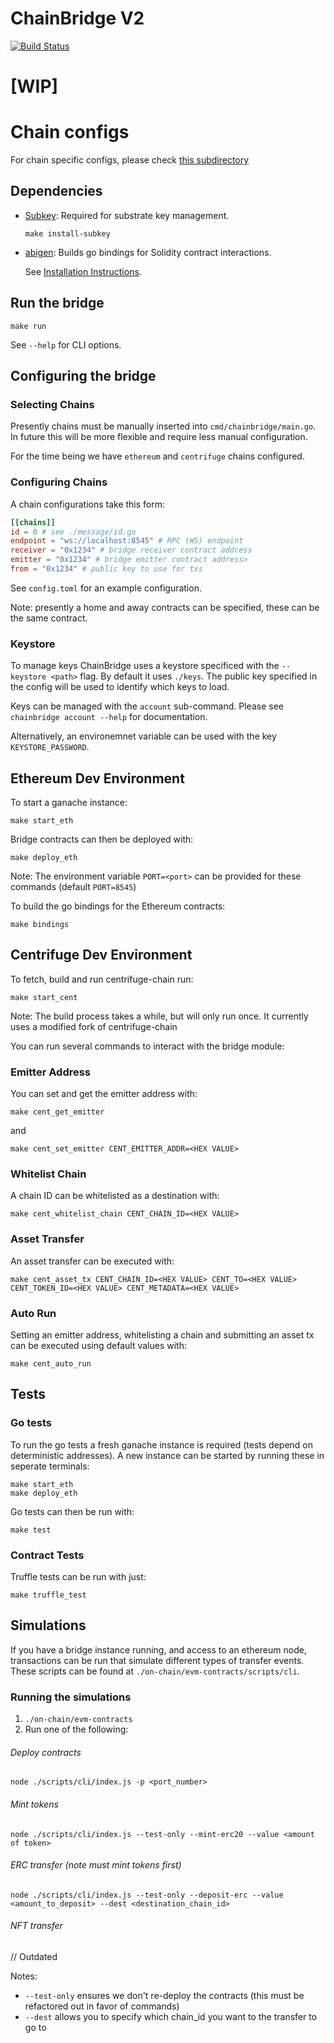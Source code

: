 # ChainBridge V2

[![Build Status](https://travis-ci.com/ChainSafe/ChainBridgeV2.svg?branch=master)](https://travis-ci.com/ChainSafe/ChainBridgeV2)

# **[WIP]**

# Chain configs
For chain specific configs, please check [this subdirectory](./chain-documents)

## Dependencies

- [Subkey](https://github.com/paritytech/substrate): 
Required for substrate key management.

  `make install-subkey`

- [abigen](https://geth.ethereum.org/docs/dapp/native-bindings):
Builds go bindings for Solidity contract interactions.

  See [Installation Instructions](https://geth.ethereum.org/docs/install-and-build/installing-geth).

## Run the bridge
 
`make run`

See `--help` for CLI options.

## Configuring the bridge

### Selecting Chains

Presently chains must be manually inserted into `cmd/chainbridge/main.go`. In future this will be more flexible and require less manual configuration.

For the time being we have `ethereum` and `centrifuge` chains configured.

### Configuring Chains

A chain configurations take this form:
```toml
[[chains]]
id = 0 # see ./message/id.go
endpoint = "ws://localhost:8545" # RPC (WS) endpoint
receiver = "0x1234" # bridge receiver contract address
emitter = "0x1234" # bridge emitter contract address>
from = "0x1234" # public key to use for txs
```

See `config.toml` for an example configuration. 

Note: presently a home and away contracts can be specified, these can be the same contract.


### Keystore

To manage keys ChainBridge uses a keystore specificed with the `--keystore <path>` flag. By default it uses `./keys`. The public key specified in the config will be used to identify which keys to load.

Keys can be managed with the `account` sub-command. Please see `chainbridge account --help` for documentation.

Alternatively, an environemnet variable can be used with the key `KEYSTORE_PASSWORD`.

## Ethereum Dev Environment 

To start a ganache instance:
```
make start_eth
```

Bridge contracts can then be deployed with:
```
make deploy_eth
```

Note: The environment variable `PORT=<port>` can be provided for these commands (default `PORT=8545`)

To build the go bindings for the Ethereum contracts:
```
make bindings
```

## Centrifuge Dev Environment

To fetch, build and run centrifuge-chain run:
```
make start_cent
```

Note: The build process takes a while, but will only run once. It currently uses a modified fork of centrifuge-chain

You can run several commands to interact with the bridge module:

### Emitter Address

You can set and get the emitter address with:
 ```
 make cent_get_emitter
``` 
and 
```
make cent_set_emitter CENT_EMITTER_ADDR=<HEX VALUE>
```
### Whitelist Chain

A chain ID can be whitelisted as a destination with:

```
make cent_whitelist_chain CENT_CHAIN_ID=<HEX VALUE>
```

### Asset Transfer

An asset transfer can be executed with:

```
make cent_asset_tx CENT_CHAIN_ID=<HEX VALUE> CENT_TO=<HEX VALUE> CENT_TOKEN_ID=<HEX VALUE> CENT_METADATA=<HEX VALUE>
```

### Auto Run

Setting an emitter address, whitelisting a chain and submitting an asset tx can be executed using default values with:
```
make cent_auto_run 
```

## Tests

### Go tests
To run the go tests a fresh ganache instance is required (tests depend on deterministic addresses). 
A new instance can be started by running these in seperate terminals:
```
make start_eth
make deploy_eth
```
Go tests can then be run with:
```
make test
```
### Contract Tests
Truffle tests can be run with just:
```
make truffle_test
```

## Simulations
If you have a bridge instance running, and access to an ethereum node, transactions can be run that simulate different types of transfer events. These scripts can be found at `./on-chain/evm-contracts/scripts/cli`. 

### Running the simulations
1. `./on-chain/evm-contracts`
2. Run one of the following:
###### Deploy contracts
`node ./scripts/cli/index.js -p <port_number>`
###### Mint tokens
`node ./scripts/cli/index.js --test-only --mint-erc20 --value <amount of token>`
###### ERC transfer (note must mint tokens first) 
`node ./scripts/cli/index.js --test-only --deposit-erc --value <amount_to_deposit> --dest <destination_chain_id>`
###### NFT transfer
// Outdated

Notes: 
- `--test-only` ensures we don't re-deploy the contracts (this must be refactored out in favor of commands)
- `--dest` allows you to specify which chain_id you want to the transfer to go to 